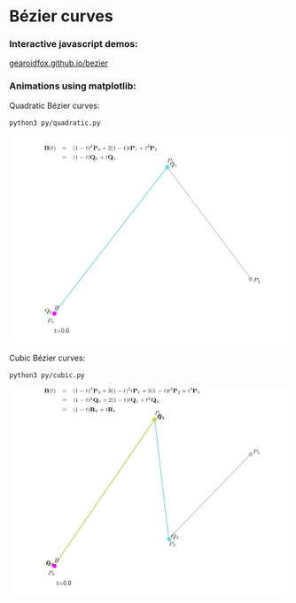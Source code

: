 # Bézier curves

### Interactive javascript demos:

[gearoidfox.github.io/bezier](https://gearoidfox.github.io/bezier)

### Animations using matplotlib:

Quadratic Bézier curves:

    python3 py/quadratic.py
    
![Bézier curve animation](img/quadratic.gif) 


Cubic Bézier curves:
    
    python3 py/cubic.py

![Bézier curve animation](img/cubic.gif) 

